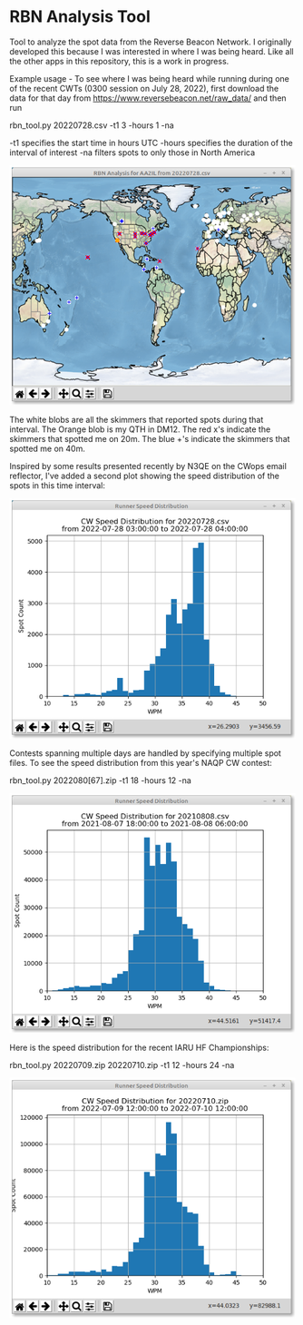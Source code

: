 # RBN Analysis Tool

Tool to analyze the spot data from the Reverse Beacon Network.  I originally developed this because I was interested in where I was being heard.  Like all the other apps in this repository, this is a work in progress.

Example usage - To see where I was being heard while running during one of the recent CWTs (0300 session on July 28, 2022), first download the data for that day from https://www.reversebeacon.net/raw_data/ and then run
                                                
rbn_tool.py 20220728.csv -t1 3 -hours 1 -na

-t1 specifies the start time in hours UTC
-hours specifies the duration of the interval of interest
-na filters spots to only those in North America 

![Screen Shot]( Docs/rbn.png)

The white blobs are all the skimmers that reported spots during that interval.
The Orange blob is my QTH in DM12.
The red x's indicate the skimmers that spotted me on 20m.
The blue +'s indicate the skimmers that spotted me on 40m.

Inspired by some results presented recently by N3QE on the CWops email reflector, I've added a second plot showing the speed distribution of the spots in this time interval:

![Screen Shot]( Docs/speed.png)

Contests spanning multiple days are handled by specifying multiple spot files.  To see the speed distribution from this year's NAQP CW contest:

rbn_tool.py 2022080[67].zip -t1 18 -hours 12 -na

![Screen Shot]( Docs/naqpcw_aug2021.png)

Here is the speed distribution for the recent IARU HF Championships:

rbn_tool.py 20220709.zip 20220710.zip -t1 12 -hours 24 -na

![Screen Shot]( Docs/iaru_2022.png)


